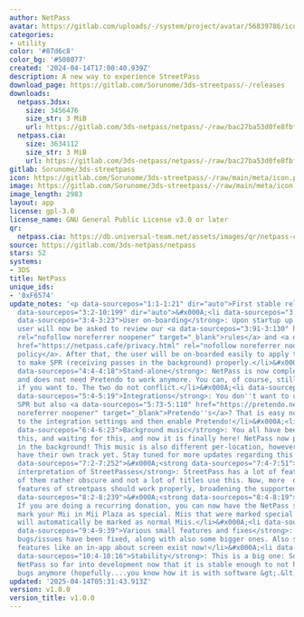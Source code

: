 ```yaml
---
author: NetPass
avatar: https://gitlab.com/uploads/-/system/project/avatar/56839786/icon.png
categories:
- utility
color: '#87d6c8'
color_bg: '#508077'
created: '2024-04-14T17:00:40.939Z'
description: A new way to experience StreetPass
download_page: https://gitlab.com/Sorunome/3ds-streetpass/-/releases
downloads:
  netpass.3dsx:
    size: 3456476
    size_str: 3 MiB
    url: https://gitlab.com/3ds-netpass/netpass/-/raw/bac27ba53d0fe8fbf032236919d428a9e73e981f/netpass.3dsx?inline=false
  netpass.cia:
    size: 3634112
    size_str: 3 MiB
    url: https://gitlab.com/3ds-netpass/netpass/-/raw/bac27ba53d0fe8fbf032236919d428a9e73e981f/netpass.cia?inline=false
gitlab: Sorunome/3ds-streetpass
icon: https://gitlab.com/Sorunome/3ds-streetpass/-/raw/main/meta/icon.png
image: https://gitlab.com/Sorunome/3ds-streetpass/-/raw/main/meta/icon.png
image_length: 2983
layout: app
license: gpl-3.0
license_name: GNU General Public License v3.0 or later
qr:
  netpass.cia: https://db.universal-team.net/assets/images/qr/netpass-cia.png
source: https://gitlab.com/3ds-netpass/netpass
stars: 52
systems:
- 3DS
title: NetPass
unique_ids:
- '0xF6574'
update_notes: '<p data-sourcepos="1:1-1:21" dir="auto">First stable release!</p>&#x000A;<ul
  data-sourcepos="3:2-10:199" dir="auto">&#x000A;<li data-sourcepos="3:2-3:314">&#x000A;<strong
  data-sourcepos="3:4-3:23">User on-boarding</strong>: Upon startup up NetPass the
  user will now be asked to review our <a data-sourcepos="3:91-3:130" href="https://netpass.cafe/rules.html"
  rel="nofollow noreferrer noopener" target="_blank">rules</a> and <a data-sourcepos="3:136-3:186"
  href="https://netpass.cafe/privacy.html" rel="nofollow noreferrer noopener" target="_blank">privacy
  policy</a>. After that, the user will be on-boarded easily to apply the patches
  to make SPR (receiving passes in the background) properly.</li>&#x000A;<li data-sourcepos="4:2-4:181">&#x000A;<strong
  data-sourcepos="4:4-4:18">Stand-alone</strong>: NetPass is now completely stand-alone
  and does not need Pretendo to work anymore. You can, of course, still use Pretendo
  if you want to. The two do not conflict.</li>&#x000A;<li data-sourcepos="5:2-5:191">&#x000A;<strong
  data-sourcepos="5:4-5:19">Integrations</strong>: You don''t want to use only NetPass''es
  SPR but also <a data-sourcepos="5:73-5:110" href="https://pretendo.network" rel="nofollow
  noreferrer noopener" target="_blank">Pretendo''s</a>? That is easy now, just go
  to the integration settings and then enable Pretendo!</li>&#x000A;<li data-sourcepos="6:2-6:292">&#x000A;<strong
  data-sourcepos="6:4-6:23">Background music</strong>: You all have been asking for
  this, and waiting for this, and now it is finally here! NetPass now plays music
  in the background! This music is also different per-location, however not many locations
  have their own track yet. Stay tuned for more updates regarding this!</li>&#x000A;<li
  data-sourcepos="7:2-7:252">&#x000A;<strong data-sourcepos="7:4-7:51">More accurate
  interpretation of StreetPasses</strong>: StreetPass has a lot of features, some
  of them rather obscure and not a lot of titles use this. Now, more  of the obscure
  features of streetpass should work properly, broadening the supported titles.</li>&#x000A;<li
  data-sourcepos="8:2-8:239">&#x000A;<strong data-sourcepos="8:4-8:19">Special Miis</strong>:
  If you are doing a recurring donation, you can now have the NetPass server automatically
  mark your Mii in Mii Plaza as special. Miis that were marked special via other means
  will automatically be marked as normal Miis.</li>&#x000A;<li data-sourcepos="9:2-9:184">&#x000A;<strong
  data-sourcepos="9:4-9:39">Various small features and fixes</strong>: A lot of small
  bugs/issues have been fixed, along with also some bigger ones. Also some smaller
  features like an in-app about screen exist now!</li>&#x000A;<li data-sourcepos="10:2-10:199">&#x000A;<strong
  data-sourcepos="10:4-10:16">Stability</strong>: This is a big one: Soru considers
  NetPass so far into development now that it is stable enough to not have any major
  bugs anymore (hopefully....you know how it is with software &gt;.&lt;)</li>&#x000A;</ul>'
updated: '2025-04-14T05:31:43.913Z'
version: v1.0.0
version_title: v1.0.0
---
```

